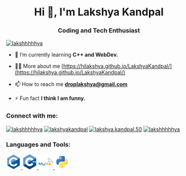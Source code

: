 
<h1 align="center">Hi 👋, I'm Lakshya Kandpal</h1>
<h3 align="center">Coding and Tech Enthusiast</h3>

<p align="left"> <a href="https://twitter.com/lakshhhhhhya" target="blank"><img src="https://img.shields.io/twitter/follow/lakshhhhhya?logo=twitter&style=for-the-badge" alt="lakshhhhhya" /></a> </p>

- 🌱 I’m currently learning **C++ and WebDev.**

- 👨‍💻 More about me [https://hilakshya.github.io/LakshyaKandpal/](https://hilakshya.github.io/LakshyaKandpal/)

- 📫 How to reach me **droplakshya@gmail.com**

- ⚡ Fun fact **I think I am funny.**

<h3 align="left">Connect with me:</h3>
<p align="left">
<a href="https://twitter.com/lakshhhhhhya" target="blank"><img align="center" src="https://raw.githubusercontent.com/rahuldkjain/github-profile-readme-generator/master/src/images/icons/Social/twitter.svg" alt="lakshhhhhya" height="30" width="40" /></a>
<a href="https://linkedin.com/in/lakshyakandpal" target="blank"><img align="center" src="https://raw.githubusercontent.com/rahuldkjain/github-profile-readme-generator/master/src/images/icons/Social/linked-in-alt.svg" alt="lakshyakandpal" height="30" width="40" /></a>
<a href="https://fb.com/lakshya.kandpal.50" target="blank"><img align="center" src="https://raw.githubusercontent.com/rahuldkjain/github-profile-readme-generator/master/src/images/icons/Social/facebook.svg" alt="lakshya.kandpal.50" height="30" width="40" /></a>
<a href="https://instagram.com/real.lakshhhhhya" target="blank"><img align="center" src="https://raw.githubusercontent.com/rahuldkjain/github-profile-readme-generator/master/src/images/icons/Social/instagram.svg" alt="lakshhhhhya" height="30" width="40" /></a>
</p>

<h3 align="left">Languages and Tools:</h3>
<p align="left"> <a href="https://www.cprogramming.com/" target="_blank" rel="noreferrer"> <img src="https://raw.githubusercontent.com/devicons/devicon/master/icons/c/c-original.svg" alt="c" width="40" height="40"/> </a> <a href="https://www.w3schools.com/cpp/" target="_blank" rel="noreferrer"> <img src="https://raw.githubusercontent.com/devicons/devicon/master/icons/cplusplus/cplusplus-original.svg" alt="cplusplus" width="40" height="40"/> </a> <a href="https://www.mysql.com/" target="_blank" rel="noreferrer"> <img src="https://raw.githubusercontent.com/devicons/devicon/master/icons/mysql/mysql-original-wordmark.svg" alt="mysql" width="40" height="40"/> </a> <a href="https://www.python.org" target="_blank" rel="noreferrer"> <img src="https://raw.githubusercontent.com/devicons/devicon/master/icons/python/python-original.svg" alt="python" width="40" height="40"/> </a> </p>
